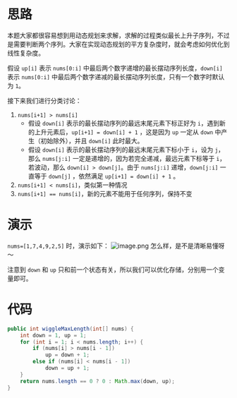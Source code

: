 # 思路
本题大家都很容易想到用动态规划来求解，求解的过程类似最长上升子序列，不过是需要判断两个序列。大家在实现动态规划的平方复杂度时，就会考虑如何优化到线性复杂度。

假设 `up[i]` 表示 `nums[0:i]` 中最后两个数字递增的最长摆动序列长度，`down[i]` 表示 `nums[0:i]` 中最后两个数字递减的最长摆动序列长度，只有一个数字时默认为 `1`。

接下来我们进行分类讨论：
1. `nums[i+1] > nums[i]`
    - 假设 `down[i]` 表示的最长摆动序列的最远末尾元素下标正好为 `i`，遇到新的上升元素后，`up[i+1] = down[i] + 1` ，这是因为 `up` 一定从 `down` 中产生（初始除外），并且 `down[i]` 此时最大。
    - 假设 `down[i]` 表示的最长摆动序列的最远末尾元素下标小于 `i`，设为 `j`，那么 `nums[j:i]` 一定是递增的，因为若完全递减，最远元素下标等于 `i`，若波动，那么 `down[i] > down[j]`。由于 `nums[j:i]` 递增，`down[j:i]` 一直等于 `down[j]` ，依然满足 `up[i+1] = down[i] + 1` 。
2. `nums[i+1] < nums[i]`，类似第一种情况
3. `nums[i+1] == nums[i]`，新的元素不能用于任何序列，保持不变

# 演示
`nums=[1,7,4,9,2,5]` 时，演示如下：
![image.png](https://pic.leetcode-cn.com/dd09644d01ea873cfb14a3d538c7b6b49680f5d840e22f3eef6a5e07aec78db0-image.png)
怎么样，是不是清晰易懂呀～

注意到 `down` 和 `up` 只和前一个状态有关，所以我们可以优化存储，分别用一个变量即可。

# 代码
```Java []
public int wiggleMaxLength(int[] nums) {
    int down = 1, up = 1;
    for (int i = 1; i < nums.length; i++) {
        if (nums[i] > nums[i - 1])
            up = down + 1;
        else if (nums[i] < nums[i - 1])
            down = up + 1;
    }
    return nums.length == 0 ? 0 : Math.max(down, up);
}
```

